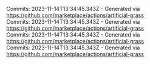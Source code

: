 Commits: 2023-11-14T13:34:45.343Z - Generated via https://github.com/marketplace/actions/artificial-grass
<br>
Commits: 2023-11-14T13:34:45.343Z - Generated via https://github.com/marketplace/actions/artificial-grass
<br>
Commits: 2023-11-14T13:34:45.343Z - Generated via https://github.com/marketplace/actions/artificial-grass
<br>
Commits: 2023-11-14T13:34:45.343Z - Generated via https://github.com/marketplace/actions/artificial-grass
<br>
